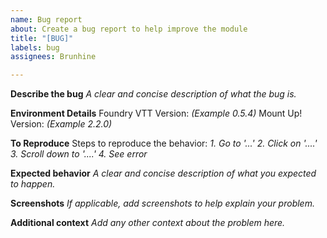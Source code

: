 ```yaml
---
name: Bug report
about: Create a bug report to help improve the module
title: "[BUG]"
labels: bug
assignees: Brunhine

---
```


**Describe the bug**
_A clear and concise description of what the bug is._

**Environment Details**
Foundry VTT Version: _(Example 0.5.4)_
Mount Up! Version: _(Example 2.2.0)_

**To Reproduce**
Steps to reproduce the behavior:
_1. Go to '...'
2. Click on '....'
3. Scroll down to '....'
4. See error_

**Expected behavior**
_A clear and concise description of what you expected to happen._

**Screenshots**
_If applicable, add screenshots to help explain your problem._

**Additional context**
_Add any other context about the problem here._
